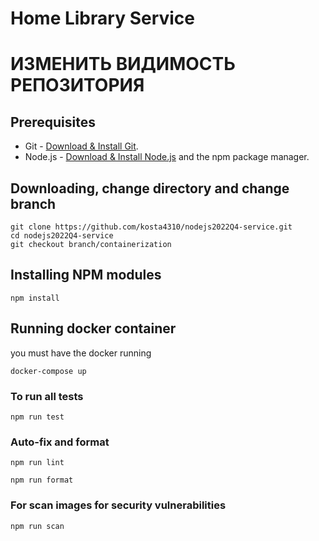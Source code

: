 # Home Library Service

# ИЗМЕНИТЬ ВИДИМОСТЬ РЕПОЗИТОРИЯ

## Prerequisites

- Git - [Download & Install Git](https://git-scm.com/downloads).
- Node.js - [Download & Install Node.js](https://nodejs.org/en/download/) and the npm package manager.

## Downloading, change directory and change branch

```
git clone https://github.com/kosta4310/nodejs2022Q4-service.git
cd nodejs2022Q4-service
git checkout branch/containerization
```

## Installing NPM modules

```
npm install
```

## Running docker container

you must have the docker running

```
docker-compose up
```

### To run all tests

```
npm run test
```

### Auto-fix and format

```
npm run lint
```

```
npm run format
```

### For scan images for security vulnerabilities

```
npm run scan
```

